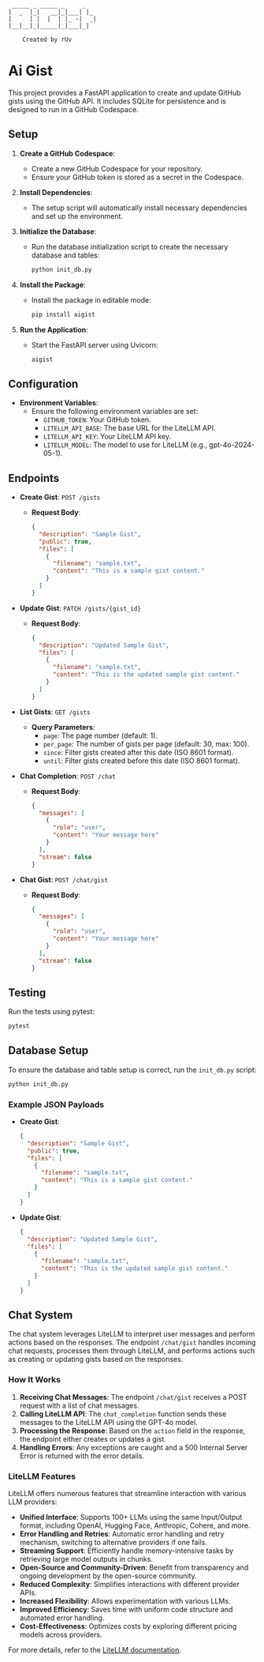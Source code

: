 ```
 _____ _ _____ _     _   
|  _  |_|   __|_|___| |_ 
|     | |  |  | |_ -|  _|
|__|__|_|_____|_|___|_|  
                                      
    Created by rUv
```
# Ai Gist

This project provides a FastAPI application to create and update GitHub gists using the GitHub API. It includes SQLite for persistence and is designed to run in a GitHub Codespace.

## Setup

1. **Create a GitHub Codespace**:
   - Create a new GitHub Codespace for your repository.
   - Ensure your GitHub token is stored as a secret in the Codespace.

2. **Install Dependencies**:
   - The setup script will automatically install necessary dependencies and set up the environment.

3. **Initialize the Database**:
   - Run the database initialization script to create the necessary database and tables:
     ```bash
     python init_db.py
     ```

4. **Install the Package**:
   - Install the package in editable mode:
     ```bash
     pip install aigist
     ```

5. **Run the Application**:
   - Start the FastAPI server using Uvicorn:
     ```bash
     aigist
     ```

## Configuration

- **Environment Variables**:
  - Ensure the following environment variables are set:
    - `GITHUB_TOKEN`: Your GitHub token.
    - `LITELLM_API_BASE`: The base URL for the LiteLLM API.
    - `LITELLM_API_KEY`: Your LiteLLM API key.
    - `LITELLM_MODEL`: The model to use for LiteLLM (e.g., gpt-4o-2024-05-1).

## Endpoints

- **Create Gist**: `POST /gists`
  - **Request Body**:
    ```json
    {
      "description": "Sample Gist",
      "public": true,
      "files": [
        {
          "filename": "sample.txt",
          "content": "This is a sample gist content."
        }
      ]
    }
    ```

- **Update Gist**: `PATCH /gists/{gist_id}`
  - **Request Body**:
    ```json
    {
      "description": "Updated Sample Gist",
      "files": [
        {
          "filename": "sample.txt",
          "content": "This is the updated sample gist content."
        }
      ]
    }
    ```

- **List Gists**: `GET /gists`
  - **Query Parameters**:
    - `page`: The page number (default: 1).
    - `per_page`: The number of gists per page (default: 30, max: 100).
    - `since`: Filter gists created after this date (ISO 8601 format).
    - `until`: Filter gists created before this date (ISO 8601 format).

- **Chat Completion**: `POST /chat`
  - **Request Body**:
    ```json
    {
      "messages": [
        {
          "role": "user",
          "content": "Your message here"
        }
      ],
      "stream": false
    }
    ```

- **Chat Gist**: `POST /chat/gist`
  - **Request Body**:
    ```json
    {
      "messages": [
        {
          "role": "user",
          "content": "Your message here"
        }
      ],
      "stream": false
    }
    ```

## Testing

Run the tests using pytest:
```bash
pytest
```

## Database Setup

To ensure the database and table setup is correct, run the `init_db.py` script:
```bash
python init_db.py
```

### Example JSON Payloads

- **Create Gist**:
  ```json
  {
    "description": "Sample Gist",
    "public": true,
    "files": [
      {
        "filename": "sample.txt",
        "content": "This is a sample gist content."
      }
    ]
  }
  ```

- **Update Gist**:
  ```json
  {
    "description": "Updated Sample Gist",
    "files": [
      {
        "filename": "sample.txt",
        "content": "This is the updated sample gist content."
      }
    ]
  }
  ```

## Chat System

The chat system leverages LiteLLM to interpret user messages and perform actions based on the responses. The endpoint `/chat/gist` handles incoming chat requests, processes them through LiteLLM, and performs actions such as creating or updating gists based on the responses.

### How It Works

1. **Receiving Chat Messages**: The endpoint `/chat/gist` receives a POST request with a list of chat messages.
2. **Calling LiteLLM API**: The `chat_completion` function sends these messages to the LiteLLM API using the GPT-4o model.
3. **Processing the Response**: Based on the `action` field in the response, the endpoint either creates or updates a gist.
4. **Handling Errors**: Any exceptions are caught and a 500 Internal Server Error is returned with the error details.

### LiteLLM Features

LiteLLM offers numerous features that streamline interaction with various LLM providers:

- **Unified Interface**: Supports 100+ LLMs using the same Input/Output format, including OpenAI, Hugging Face, Anthropic, Cohere, and more.
- **Error Handling and Retries**: Automatic error handling and retry mechanism, switching to alternative providers if one fails.
- **Streaming Support**: Efficiently handle memory-intensive tasks by retrieving large model outputs in chunks.
- **Open-Source and Community-Driven**: Benefit from transparency and ongoing development by the open-source community.
- **Reduced Complexity**: Simplifies interactions with different provider APIs.
- **Increased Flexibility**: Allows experimentation with various LLMs.
- **Improved Efficiency**: Saves time with uniform code structure and automated error handling.
- **Cost-Effectiveness**: Optimizes costs by exploring different pricing models across providers.

For more details, refer to the [LiteLLM documentation](https://docs.litellm.ai).
 